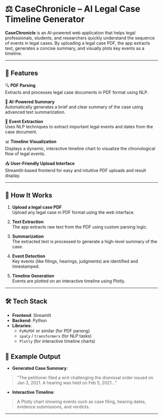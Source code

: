 # ⚖️ CaseChronicle – AI Legal Case Timeline Generator

**CaseChronicle** is an AI-powered web application that helps legal professionals, students, and researchers quickly understand the sequence of events in legal cases. By uploading a legal case PDF, the app extracts text, generates a concise summary, and visually plots key events as a timeline.

---

## 🚀 Features

🔍 **PDF Parsing**  
Extracts and processes legal case documents in PDF format using NLP.

🧠 **AI-Powered Summary**  
Automatically generates a brief and clear summary of the case using advanced text summarization.

📆 **Event Extraction**  
Uses NLP techniques to extract important legal events and dates from the case document.

📊 **Timeline Visualization**  
Displays a dynamic, interactive timeline chart to visualize the chronological flow of legal events.

📤 **User-Friendly Upload Interface**  
Streamlit-based frontend for easy and intuitive PDF uploads and result display.

---

## 📂 How It Works

1. **Upload a legal case PDF**  
   Upload any legal case in PDF format using the web interface.

2. **Text Extraction**  
   The app extracts raw text from the PDF using custom parsing logic.

3. **Summarization**  
   The extracted text is processed to generate a high-level summary of the case.

4. **Event Detection**  
   Key events (like filings, hearings, judgments) are identified and timestamped.

5. **Timeline Generation**  
   Events are plotted on an interactive timeline using Plotly.

---

## 🛠️ Tech Stack

- **Frontend**: Streamlit
- **Backend**: Python
- **Libraries**: 
  - `PyMuPDF` or similar (for PDF parsing)
  - `spaCy` / `transformers` (for NLP tasks)
  - `Plotly` (for interactive timeline charts)

## 📸 Example Output

- **Generated Case Summary**:  
> "The petitioner filed a writ challenging the dismissal order issued on Jan 3, 2021. A hearing was held on Feb 5, 2021..."

- **Interactive Timeline**:  
> A Plotly chart showing events such as case filing, hearing dates, evidence submissions, and verdicts.

---
